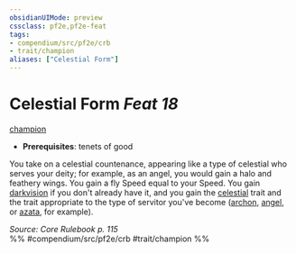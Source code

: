 ```yaml
---
obsidianUIMode: preview
cssclass: pf2e,pf2e-feat
tags:
- compendium/src/pf2e/crb
- trait/champion
aliases: ["Celestial Form"]
---
```

# Celestial Form  *Feat 18*  
[champion](../../rules/traits/champion.md)  

- **Prerequisites**: tenets of good

You take on a celestial countenance, appearing like a type of celestial who serves your deity; for example, as an angel, you would gain a halo and feathery wings. You gain a fly Speed equal to your Speed. You gain [darkvision](../../rules/abilities/darkvision.md) if you don't already have it, and you gain the [celestial](../../rules/traits/celestial.md) trait and the trait appropriate to the type of servitor you've become ([archon](../../rules/traits/archon.md), [angel](../../rules/traits/angel.md), or [azata](../../rules/traits/azata.md), for example).

*Source: Core Rulebook p. 115*  
%% #compendium/src/pf2e/crb #trait/champion %%